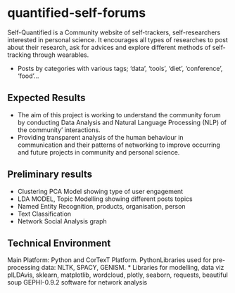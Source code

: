 # quantified-self-forums

Self-Quantified is a Community website of self-trackers, self-researchers interested in personal science. It encourages all types of researches to post about their research, ask for advices and explore different methods of self-tracking through wearables.

- Posts by categories with various tags; ‘data’, ‘tools’, ‘diet’, ‘conference’, ‘food’…

## Expected Results
- The aim of this project is working to understand the community forum by conducting Data Analysis and Natural Language Processing (NLP) of the community’ interactions.
- Providing transparent analysis of the human behaviour in communication and their patterns of networking to improve occurring and future projects in community and personal science.

## Preliminary results
* Clustering PCA Model showing type of user engagement
* LDA MODEL, Topic Modelling showing different posts topics
* Named Entity Recognition, products, organisation, person
* Text Classification 
* Network Social Analysis graph

## Technical Environment
Main Platform: Python and CorTexT Platform. PythonLibraries used for pre-processing data:
NLTK, SPACY, GENISM. * Libraries for modelling, data viz plLDAvis, sklearn, matplotlib, wordcloud, plotly, seaborn, requests, beautiful soup
GEPHI-0.9.2 software for network analysis

